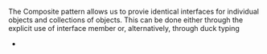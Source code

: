 The Composite pattern allows us to provie identical interfaces for individual objects and collections of objects. 
This can be done either through the explicit use of interface member or, alternatively, through duck typing 

- 
